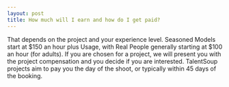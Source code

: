 ```yaml
---
layout: post
title: How much will I earn and how do I get paid? 
---
```


<p>That depends on the project and your experience level. Seasoned Models start at $150 an hour plus Usage, with Real People generally starting at $100 an hour (for adults). If you are chosen for a project, we will present you with the project compensation and you decide if you are interested. TalentSoup projects aim to pay you the day of the shoot, or typically within 45 days of the booking.</p>
